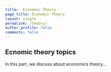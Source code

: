 ```yaml
---
title:  Economic Theory
page_title: Economic Theory
layout: single
permalink: /theory/
author_profile: false
comments: false
---
```


## Ecnomic theory topics

In this part, we discuss about economics theory...